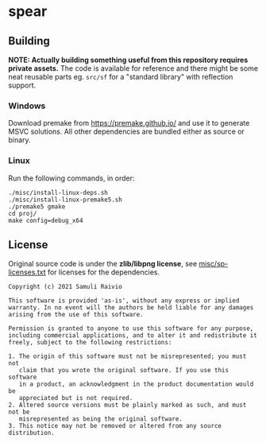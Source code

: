 # spear

## Building

**NOTE: Actually building something useful from this repository requires private assets.**
The code is available for reference and there might be some neat reusable parts eg. `src/sf` for
a "standard library" with reflection support.

### Windows

Download premake from https://premake.github.io/ and use it to generate MSVC solutions.
All other dependencies are bundled either as source or binary.

### Linux
Run the following commands, in order:
```shell
./misc/install-linux-deps.sh
./misc/install-linux-premake5.sh 
./premake5 gmake
cd proj/
make config=debug_x64
```

## License

Original source code is under the **zlib/libpng license**, see [misc/sp-licenses.txt](misc/sp-licenses.txt)
for licenses for the dependencies.

```
Copyright (c) 2021 Samuli Raivio

This software is provided 'as-is', without any express or implied
warranty. In no event will the authors be held liable for any damages
arising from the use of this software.

Permission is granted to anyone to use this software for any purpose,
including commercial applications, and to alter it and redistribute it
freely, subject to the following restrictions:

1. The origin of this software must not be misrepresented; you must not
   claim that you wrote the original software. If you use this software
   in a product, an acknowledgment in the product documentation would be
   appreciated but is not required.
2. Altered source versions must be plainly marked as such, and must not be
   misrepresented as being the original software.
3. This notice may not be removed or altered from any source distribution.
```
